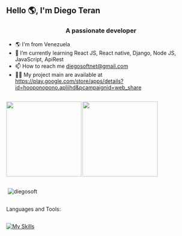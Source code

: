 ## Hello 🌎, I'm Diego Teran

<h3 align="center">A passionate developer</h3>

 - 🌎  I'm from Venezuela 
 - 🌱 I’m currently learning React JS, React native, Django, Node JS, JavaScript, ApiRest
 - 📫 How to reach me diegosoftnet@gmail.com
 - 👨‍💻 My project main are available at  https://play.google.com/store/apps/details?id=hooponopono.apliihd&pcampaignid=web_share




 ##
<a href="https://github.com/diegosoft/github-readme-stats">
  <img height=200 align="left" src="https://github-readme-stats.vercel.app/api?username=diegosoft&show_icons=true&theme=tokyonight&card_width=300" />
</a>
<a href="https://github.com/diegosoft/convoychat">
  <img height=200 align="center" src="https://github-readme-stats.vercel.app/api/top-langs?username=diegosoft&layout=compact&langs_count=8&card_width=320&theme=tokyonight"/>
</a>

 ##

<p>&nbsp;<img align="center" src="https://github-readme-streak-stats.herokuapp.com/?user=diegosoft&theme=tokyonight" alt="diegosoft" /></p>

 ##

Languages and Tools: <h4>

##

[![My Skills](https://skillicons.dev/icons?i=js,html,css,bootstrap,django,mysql,postgres,nodejs,react,postman,visualstudio)](https://skillicons.dev)

##


